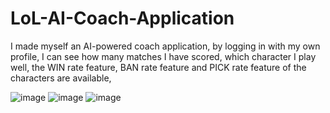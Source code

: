 # LoL-AI-Coach-Application
I made myself an AI-powered coach application, by logging in with my own profile, I can see how many matches I have scored, which character I play well, the WIN rate feature, BAN rate feature and PICK rate feature of the characters are available,

![image](https://github.com/user-attachments/assets/0ffdb0ed-79d5-4e50-8858-d8152535045f)
![image](https://github.com/user-attachments/assets/99946f22-ad16-4688-a816-a4f8b2c1e2ab)
![image](https://github.com/user-attachments/assets/909e54b6-0f2e-4e60-a4cb-a75dc30b67e0)
